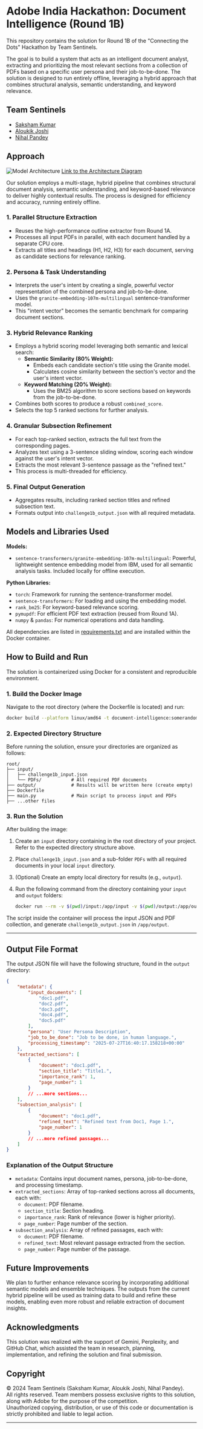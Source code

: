 # Adobe India Hackathon: Document Intelligence (Round 1B)

This repository contains the solution for Round 1B of the "Connecting the Dots" Hackathon by Team Sentinels.

The goal is to build a system that acts as an intelligent document analyst, extracting and prioritizing the most relevant sections from a collection of PDFs based on a specific user persona and their job-to-be-done. The solution is designed to run entirely offline, leveraging a hybrid approach that combines structural analysis, semantic understanding, and keyword relevance.

## Team Sentinels

- [Saksham Kumar](https://github.com/sakshamkumar04)
- [Aloukik Joshi](https://github.com/aloukikjoshi)
- [Nihal Pandey](https://github.com/nihalpandey)

## Approach

![Model Architecture](model.png)
[Link to the Architecture Diagram](https://app.eraser.io/workspace/4nIIsocaIKHcuZmpvEZX?origin=share)

Our solution employs a multi-stage, hybrid pipeline that combines structural document analysis, semantic understanding, and keyword-based relevance to deliver highly contextual results. The process is designed for efficiency and accuracy, running entirely offline.

### 1. Parallel Structure Extraction

- Reuses the high-performance outline extractor from Round 1A.
- Processes all input PDFs in parallel, with each document handled by a separate CPU core.
- Extracts all titles and headings (H1, H2, H3) for each document, serving as candidate sections for relevance ranking.

### 2. Persona & Task Understanding

- Interprets the user's intent by creating a single, powerful vector representation of the combined persona and job-to-be-done.
- Uses the `granite-embedding-107m-multilingual` sentence-transformer model.
- This "intent vector" becomes the semantic benchmark for comparing document sections.

### 3. Hybrid Relevance Ranking

- Employs a hybrid scoring model leveraging both semantic and lexical search:
  - **Semantic Similarity (80% Weight):**
    - Embeds each candidate section's title using the Granite model.
    - Calculates cosine similarity between the section's vector and the user's intent vector.
  - **Keyword Matching (20% Weight):**
    - Uses the BM25 algorithm to score sections based on keywords from the job-to-be-done.
- Combines both scores to produce a robust `combined_score`.
- Selects the top 5 ranked sections for further analysis.

### 4. Granular Subsection Refinement

- For each top-ranked section, extracts the full text from the corresponding pages.
- Analyzes text using a 3-sentence sliding window, scoring each window against the user's intent vector.
- Extracts the most relevant 3-sentence passage as the "refined text."
- This process is multi-threaded for efficiency.

### 5. Final Output Generation

- Aggregates results, including ranked section titles and refined subsection text.
- Formats output into `challenge1b_output.json` with all required metadata.

## Models and Libraries Used

**Models:**

- `sentence-transformers/granite-embedding-107m-multilingual`: Powerful, lightweight sentence embedding model from IBM, used for all semantic analysis tasks. Included locally for offline execution.

**Python Libraries:**

- `torch`: Framework for running the sentence-transformer model.
- `sentence-transformers`: For loading and using the embedding model.
- `rank_bm25`: For keyword-based relevance scoring.
- `pymupdf`: For efficient PDF text extraction (reused from Round 1A).
- `numpy` & `pandas`: For numerical operations and data handling.

All dependencies are listed in [requirements.txt](requirements.txt) and are installed within the Docker container.

## How to Build and Run

The solution is containerized using Docker for a consistent and reproducible environment.

### 1. Build the Docker Image

Navigate to the root directory (where the Dockerfile is located) and run:

```sh
docker build --platform linux/amd64 -t document-intelligence:somerandomidentifier .
```

### 2. Expected Directory Structure

Before running the solution, ensure your directories are organized as follows:

```
root/
├── input/
│   ├── challenge1b_input.json
│   └── PDFs/           # All required PDF documents
├── output/             # Results will be written here (create empty)
├── Dockerfile
├── main.py             # Main script to process input and PDFs
├── ...other files
```

### 3. Run the Solution

After building the image:

1. Create an `input` directory containing in the root directory of your project. Refer to the expected directory structure above.
1. Place `challenge1b_input.json` and a sub-folder `PDFs` with all required documents in your local `input` directory.
1. (Optional) Create an empty local directory for results (e.g., `output`).
1. Run the following command from the directory containing your `input` and `output` folders:

   ```sh
   docker run --rm -v $(pwd)/input:/app/input -v $(pwd)/output:/app/output --network none document-intelligence:somerandomidentifier
   ```

The script inside the container will process the input JSON and PDF collection, and generate `challenge1b_output.json` in `/app/output`.

---

## Output File Format

The output JSON file will have the following structure, found in the `output` directory:

```json
{
	"metadata": {
		"input_documents": [
			"doc1.pdf",
			"doc2.pdf",
			"doc3.pdf",
			"doc4.pdf",
			"doc5.pdf"
		],
		"persona": "User Persona Description",
		"job_to_be_done": "Job to be done, in human language.",
		"processing_timestamp": "2025-07-27T16:40:17.158218+00:00"
	},
	"extracted_sections": [
		{
			"document": "doc1.pdf",
			"section_title": "Title1.",
			"importance_rank": 1,
			"page_number": 1
		}
		// ...more sections...
	],
	"subsection_analysis": [
		{
			"document": "doc1.pdf",
			"refined_text": "Refined text from Doc1, Page 1.",
			"page_number": 1
		}
		// ...more refined passages...
	]
}
```

### Explanation of the Output Structure

- `metadata`: Contains input document names, persona, job-to-be-done, and processing timestamp.
- `extracted_sections`: Array of top-ranked sections across all documents, each with:
  - `document`: PDF filename.
  - `section_title`: Section heading.
  - `importance_rank`: Rank of relevance (lower is higher priority).
  - `page_number`: Page number of the section.
- `subsection_analysis`: Array of refined passages, each with:
  - `document`: PDF filename.
  - `refined_text`: Most relevant passage extracted from the section.
  - `page_number`: Page number of the passage.

## Future Improvements

We plan to further enhance relevance scoring by incorporating additional semantic models and ensemble techniques. The outputs from the current hybrid pipeline will be used as training data to build and refine these models, enabling even more robust and reliable extraction of document insights.

## Acknowledgments

This solution was realized with the support of Gemini, Perplexity, and GitHub Chat, which assisted the team in research, planning, implementation, and refining the solution and final submission.

## Copyright

© 2024 Team Sentinels (Saksham Kumar, Aloukik Joshi, Nihal Pandey).  
All rights reserved. Team members possess exclusive rights to this solution, along with Adobe for the purpose of the competition.  
Unauthorized copying, distribution, or use of this code or documentation is strictly prohibited and liable to legal action.

---
